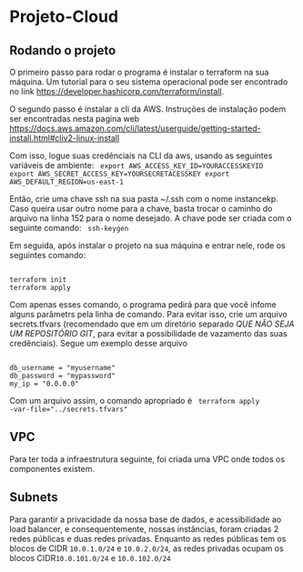 # Projeto-Cloud

## Rodando o projeto

O primeiro passo para rodar o programa é instalar o terraform na sua máquina. Um tutorial para o seu sistema operacional pode ser encontrado no link https://developer.hashicorp.com/terraform/install.

O segundo passo é instalar a cli da AWS. Instruções de instalação podem ser encontradas nesta pagina web https://docs.aws.amazon.com/cli/latest/userguide/getting-started-install.html#cliv2-linux-install

Com isso, logue suas credênciais na CLI da aws, usando as seguintes variáveis de ambiente:
<code>
export AWS_ACCESS_KEY_ID=YOURACCESSKEYID
export AWS_SECRET_ACCESS_KEY=YOURSECRETACESSKEY
export AWS_DEFAULT_REGION=us-east-1
</code>

Então, crie uma chave ssh na sua pasta ~/.ssh com o nome instancekp. Caso queira usar outro nome para a chave, basta trocar o caminho do arquivo na linha 152 para o nome desejado.
A chave pode ser criada com o seguinte comando:
<code>
ssh-keygen
</code>

Em seguida, após instalar o projeto na sua máquina e entrar nele, rode os seguintes comando:

<code>
terraform init
terraform apply
</code>

Com apenas esses comando, o programa pedirá para que você infome alguns parâmetrs pela linha de comando. Para evitar isso, crie um arquivo secrets.tfvars (recomendado que em um diretório separado *QUE NÃO SEJA UM REPOSITÓRIO GIT*, para evitar a possibilidade de vazamento das suas credênciais). Segue um exemplo desse arquivo

<code>
db_username = "myusername"
db_password = "mypassword"
my_ip = "0.0.0.0"
</code>

Com um arquivo assim, o comando apropriado é
<code>
terraform apply -var-file="../secrets.tfvars"
</code>

## VPC
Para ter toda a infraestrutura seguinte, foi criada uma VPC onde todos os componentes existem.
## Subnets
Para garantir a privacidade da nossa base de dados, e acessibilidade ao load balancer, e consequentemente, nossas instâncias, foram criadas 2 redes públicas e duas redes privadas. Enquanto as redes públicas tem os blocos de CIDR <code>10.0.1.0/24</code> e <code>10.0.2.0/24</code>, as redes privadas ocupam os blocos CIDR<code>10.0.101.0/24</code> e <code>10.0.102.0/24</code>



